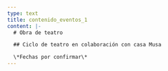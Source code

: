```yaml
---
type: text
title: contenido_eventos_1
content: |-
  # Obra de teatro

  ## Ciclo de teatro en colaboración con casa Musa

  \*Fechas por confirmar\*
---
```


